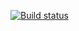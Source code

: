 [![Build status](https://ci.appveyor.com/api/projects/status/5jcy4f3hma727922?svg=true)](https://ci.appveyor.com/project/Vickie-Pickie/destruct-object)
